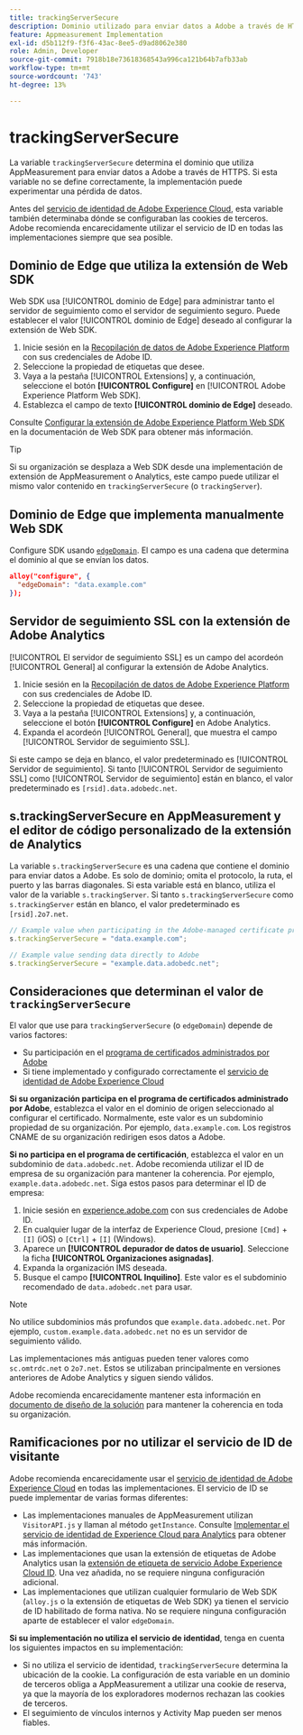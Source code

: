 ```yaml
---
title: trackingServerSecure
description: Dominio utilizado para enviar datos a Adobe a través de HTTPS.
feature: Appmeasurement Implementation
exl-id: d5b112f9-f3f6-43ac-8ee5-d9ad8062e380
role: Admin, Developer
source-git-commit: 7918b18e73618368543a996ca121b64b7afb33ab
workflow-type: tm+mt
source-wordcount: '743'
ht-degree: 13%

---
```


# trackingServerSecure

La variable `trackingServerSecure` determina el dominio que utiliza AppMeasurement para enviar datos a Adobe a través de HTTPS. Si esta variable no se define correctamente, la implementación puede experimentar una pérdida de datos.

Antes del [servicio de identidad de Adobe Experience Cloud](https://experienceleague.adobe.com/es/docs/id-service/using/home), esta variable también determinaba dónde se configuraban las cookies de terceros. Adobe recomienda encarecidamente utilizar el servicio de ID en todas las implementaciones siempre que sea posible.

## Dominio de Edge que utiliza la extensión de Web SDK

Web SDK usa [!UICONTROL dominio de Edge] para administrar tanto el servidor de seguimiento como el servidor de seguimiento seguro. Puede establecer el valor [!UICONTROL dominio de Edge] deseado al configurar la extensión de Web SDK.

1. Inicie sesión en la [Recopilación de datos de Adobe Experience Platform](https://experience.adobe.com/data-collection) con sus credenciales de Adobe ID.
1. Seleccione la propiedad de etiquetas que desee.
1. Vaya a la pestaña [!UICONTROL Extensions] y, a continuación, seleccione el botón **[!UICONTROL Configure]** en [!UICONTROL Adobe Experience Platform Web SDK].
1. Establezca el campo de texto **[!UICONTROL dominio de Edge]** deseado.

Consulte [Configurar la extensión de Adobe Experience Platform Web SDK](https://experienceleague.adobe.com/docs/experience-platform/edge/extension/web-sdk-extension-configuration.html?lang=es) en la documentación de Web SDK para obtener más información.

>[!TIP]
>
>Si su organización se desplaza a Web SDK desde una implementación de extensión de AppMeasurement o Analytics, este campo puede utilizar el mismo valor contenido en `trackingServerSecure` (o `trackingServer`).

## Dominio de Edge que implementa manualmente Web SDK

Configure SDK usando [`edgeDomain`](https://experienceleague.adobe.com/es/docs/experience-platform/web-sdk/commands/configure/edgedomain). El campo es una cadena que determina el dominio al que se envían los datos.

```json
alloy("configure", {
  "edgeDomain": "data.example.com"
});
```

## Servidor de seguimiento SSL con la extensión de Adobe Analytics

[!UICONTROL El servidor de seguimiento SSL] es un campo del acordeón [!UICONTROL General] al configurar la extensión de Adobe Analytics.

1. Inicie sesión en la [Recopilación de datos de Adobe Experience Platform](https://experience.adobe.com/data-collection) con sus credenciales de Adobe ID.
1. Seleccione la propiedad de etiquetas que desee.
1. Vaya a la pestaña [!UICONTROL Extensions] y, a continuación, seleccione el botón **[!UICONTROL Configure]** en Adobe Analytics.
1. Expanda el acordeón [!UICONTROL General], que muestra el campo [!UICONTROL Servidor de seguimiento SSL].

Si este campo se deja en blanco, el valor predeterminado es [!UICONTROL Servidor de seguimiento]. Si tanto [!UICONTROL Servidor de seguimiento SSL] como [!UICONTROL Servidor de seguimiento] están en blanco, el valor predeterminado es `[rsid].data.adobedc.net`.

## s.trackingServerSecure en AppMeasurement y el editor de código personalizado de la extensión de Analytics

La variable `s.trackingServerSecure` es una cadena que contiene el dominio para enviar datos a Adobe. Es solo de dominio; omita el protocolo, la ruta, el puerto y las barras diagonales. Si esta variable está en blanco, utiliza el valor de la variable `s.trackingServer`. Si tanto `s.trackingServerSecure` como `s.trackingServer` están en blanco, el valor predeterminado es `[rsid].2o7.net`.

```js
// Example value when participating in the Adobe-managed certificate program
s.trackingServerSecure = "data.example.com";

// Example value sending data directly to Adobe
s.trackingServerSecure = "example.data.adobedc.net";
```

## Consideraciones que determinan el valor de `trackingServerSecure`

El valor que use para `trackingServerSecure` (o `edgeDomain`) depende de varios factores:

* Su participación en el [programa de certificados administrados por Adobe](https://experienceleague.adobe.com/es/docs/core-services/interface/data-collection/adobe-managed-cert)
* Si tiene implementado y configurado correctamente el [servicio de identidad de Adobe Experience Cloud](https://experienceleague.adobe.com/es/docs/id-service/using/home)

**Si su organización participa en el programa de certificados administrado por Adobe**, establezca el valor en el dominio de origen seleccionado al configurar el certificado. Normalmente, este valor es un subdominio propiedad de su organización. Por ejemplo, `data.example.com`. Los registros CNAME de su organización redirigen esos datos a Adobe.

**Si no participa en el programa de certificación**, establezca el valor en un subdominio de `data.adobedc.net`. Adobe recomienda utilizar el ID de empresa de su organización para mantener la coherencia. Por ejemplo, `example.data.adobedc.net`. Siga estos pasos para determinar el ID de empresa:

1. Inicie sesión en [experience.adobe.com](https://experience.adobe.com) con sus credenciales de Adobe ID.
1. En cualquier lugar de la interfaz de Experience Cloud, presione `[Cmd]` + `[I]` (iOS) o `[Ctrl]` + `[I]` (Windows).
1. Aparece un **[!UICONTROL depurador de datos de usuario]**. Seleccione la ficha **[!UICONTROL Organizaciones asignadas]**.
1. Expanda la organización IMS deseada.
1. Busque el campo **[!UICONTROL Inquilino]**. Este valor es el subdominio recomendado de `data.adobedc.net` para usar.

>[!NOTE]
>
>No utilice subdominios más profundos que `example.data.adobedc.net`. Por ejemplo, `custom.example.data.adobedc.net` no es un servidor de seguimiento válido.

Las implementaciones más antiguas pueden tener valores como `sc.omtrdc.net` o `2o7.net`. Estos se utilizaban principalmente en versiones anteriores de Adobe Analytics y siguen siendo válidos.

Adobe recomienda encarecidamente mantener esta información en [documento de diseño de la solución](../../prepare/solution-design.md) para mantener la coherencia en toda su organización.

## Ramificaciones por no utilizar el servicio de ID de visitante

Adobe recomienda encarecidamente usar el [servicio de identidad de Adobe Experience Cloud](https://experienceleague.adobe.com/es/docs/id-service/using/home) en todas las implementaciones. El servicio de ID se puede implementar de varias formas diferentes:

* Las implementaciones manuales de AppMeasurement utilizan `VisitorAPI.js` y llaman al método `getInstance`. Consulte [Implementar el servicio de identidad de Experience Cloud para Analytics](https://experienceleague.adobe.com/es/docs/id-service/using/implementation/setup-analytics) para obtener más información.
* Las implementaciones que usan la extensión de etiquetas de Adobe Analytics usan la [extensión de etiqueta de servicio Adobe Experience Cloud ID](https://experienceleague.adobe.com/es/docs/experience-platform/tags/extensions/client/id-service/overview). Una vez añadida, no se requiere ninguna configuración adicional.
* Las implementaciones que utilizan cualquier formulario de Web SDK (`alloy.js` o la extensión de etiquetas de Web SDK) ya tienen el servicio de ID habilitado de forma nativa. No se requiere ninguna configuración aparte de establecer el valor `edgeDomain`.

**Si su implementación no utiliza el servicio de identidad**, tenga en cuenta los siguientes impactos en su implementación:

* Si no utiliza el servicio de identidad, `trackingServerSecure` determina la ubicación de la cookie. La configuración de esta variable en un dominio de terceros obliga a AppMeasurement a utilizar una cookie de reserva, ya que la mayoría de los exploradores modernos rechazan las cookies de terceros.
* El seguimiento de vínculos internos y Activity Map pueden ser menos fiables.
